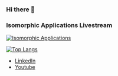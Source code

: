 ### Hi there 👋



### Isomorphic Applications Livestream
[![Isomorphic Applications](https://github.com/lucasrainett/lucasrainett/blob/master/youtube_preview.gif)](https://www.youtube.com/playlist?list=PLW4bMAMkW2C8EDK9CKgM2_6UFtqyCXVky)

[![Top Langs](https://github-readme-stats.vercel.app/api/top-langs/?username=lucasrainett)](https://github.com/lucasrainett)

- [LinkedIn](https://www.linkedin.com/in/lucasrainett/)
- [Youtube](https://www.youtube.com/channel/UCmXfe6DV8nydTTlG9w_UHJA)




<!--
**lucasrainett/lucasrainett** is a ✨ _special_ ✨ repository because its `README.md` (this file) appears on your GitHub profile.

Here are some ideas to get you started:

- 🔭 I’m currently working on 
- 🌱 I’m currently learning ...
- 👯 I’m looking to collaborate on ...
- 🤔 I’m looking for help with ...
- 💬 Ask me about ...
- 📫 How to reach me: ...
- 😄 Pronouns: ...
- ⚡ Fun fact: ...
-->
